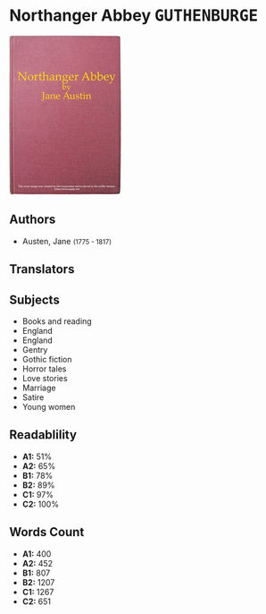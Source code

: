# Northanger Abbey <kbd>GUTHENBURGE</kbd>

![](./cover.medium.jpg "")

## Authors


 - Austen, Jane <small>(1775 - 1817)</small>

## Translators



## Subjects


 - Books and reading
 - England
 - England
 - Gentry
 - Gothic fiction
 - Horror tales
 - Love stories
 - Marriage
 - Satire
 - Young women

## Readablility


 - **A1:** 51%
 - **A2:** 65%
 - **B1:** 78%
 - **B2:** 89%
 - **C1:** 97%
 - **C2:** 100%

## Words Count


 - **A1:** 400
 - **A2:** 452
 - **B1:** 807
 - **B2:** 1207
 - **C1:** 1267
 - **C2:** 651
